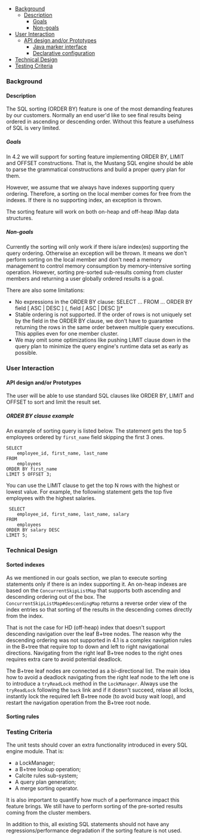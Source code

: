 + [Background](#background)
  - [Description](#description)
      * [Goals](#goals)
      * [Non-goals](#non-goals)
+ [User Interaction](#user-interaction)
  - [API design and/or Prototypes](#api-design-andor-prototypes)
      * [Java marker interface](#java-marker-interface)
      * [Declarative configuration](#declarative-configuration)
+ [Technical Design](#technical-design)
+ [Testing Criteria](#testing-criteria)

### Background
#### Description

The SQL sorting (ORDER BY) feature is one of the most demanding features by our customers. 
Normally an end user'd like to see final results being ordered in ascending or descending order.
Without this feature a usefulness of SQL is very limited.

##### Goals

In 4.2 we will support for sorting feature implementing ORDER BY, LIMIT and OFFSET constructions. That is,
the Mustang SQL engine should be able to parse the grammatical constructions and build a proper query plan 
for them.

However, we assume that we always have indexes supporting query ordering. Therefore, a sorting on the local member
comes for free from the indexes. If there is no supporting index, an exception is thrown.

The sorting feature will work on both on-heap and off-heap IMap data structures. 

##### Non-goals

Currently the sorting will only work if there is/are index(es) supporting the query ordering. Otherwise an exception 
will be thrown. It means we don't perform sorting on the local member and don't need a memory management to 
control memory consumption by memory-intensive sorting operation. However, sorting pre-sorted sub-results coming
from cluster members and returning a user globally ordered results is a goal. 

There are also some limitations:
 - No expressions in the ORDER BY clause: SELECT ... FROM ... ORDER BY field [ ASC | DESC ] (, field [ ASC | DESC ])*
 - Stable ordering is not supported. If the order of rows is not uniquely set by the field in the ORDER BY clause,
   we don't have to guarantee returning the rows in the same order between multiple query executions.
   This applies even for one member cluster.
 - We may omit some optimizations like pushing LIMIT clause down in the query plan to minimize the query engine's 
   runtime data set as early as possible.
   

### User Interaction
#### API design and/or Prototypes
The user will be able to use standard SQL clauses like ORDER BY, LIMIT and OFFSET to sort and limit the result set.

##### ORDER BY clause example

An example of sorting query is listed below. The statement gets the top 5 employees ordered by `first_name` field
skipping the first 3 ones.

```
SELECT 
    employee_id, first_name, last_name
FROM
    employees
ORDER BY first_name
LIMIT 5 OFFSET 3;
```

You can use the LIMIT clause to get the top N rows with the highest or lowest value.
For example, the following statement gets the top five employees with the highest salaries.

```
 SELECT 
    employee_id, first_name, last_name, salary
FROM
    employees
ORDER BY salary DESC
LIMIT 5;
```

### Technical Design

#### Sorted indexes
As we mentioned in our goals section, we plan to execute sorting statements only if there is an index supporting it.
An on-heap indexes are based on the `ConcurrentSkipListMap` that supports both ascending and descending ordering 
out of the box. The `ConcurrentSkipListMap#descendingMap` returns a reverse order view of the index entries so that 
sorting of the results in the descending comes directly from the index. 

That is not the case for HD (off-heap) index that doesn't support descending navigation over the leaf B+tree nodes. 
The reason why the descending ordering was not supported in 4.1 is a complex navigation rules in the B+tree
that require top to down and left to right navigational directions. Navigating from the right leaf  B+tree nodes
to the right ones requires extra care to avoid potential deadlock.

The B+tree leaf nodes are connected as a bi-directional list. The main idea how to avoid a deadlock navigating 
from the right leaf node to the left one is to introduce a `tryReadLock` method in the `LockManager`. 
Always use the `tryReadLock` following the `back` link and if it doesn't succeed, relase all locks, 
instantly lock the required left B+tree node (to avoid busy wait loop),
and restart the navigation operation from the B+tree root node.   

#### Sorting rules

### Testing Criteria

The unit tests should cover an extra functionality introduced in every SQL engine module. That is: 
 - a LockManager;
 - a B+tree lookup operation;
 - Calcite rules sub-system;
 - A query plan generation;
 - A merge sorting operator.
 
 It is also important to quantify how much of a performance impact this feature brings. We still have to perform 
 sorting of the pre-sorted results coming from the cluster members.
 
 In addition to this, all existing SQL statements should not have any regressions/performance degradation
 if the sorting feature is not used.